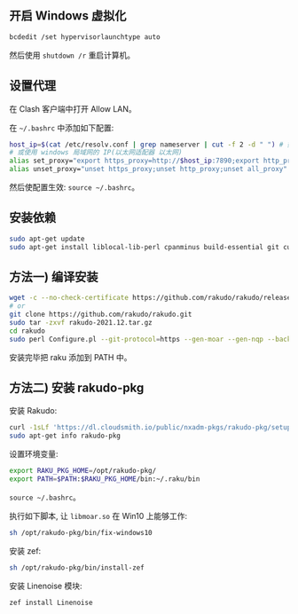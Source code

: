 ## 开启 Windows 虚拟化

```bash
bcdedit /set hypervisorlaunchtype auto
```

然后使用 `shutdown /r` 重启计算机。

## 设置代理

在 Clash 客户端中打开 Allow LAN。

在 `~/.bashrc` 中添加如下配置:

```bash
host_ip=$(cat /etc/resolv.conf | grep nameserver | cut -f 2 -d " ") # 如果是局域网内的服务器, 则把 host_ip 设置为 Windows 主机的 IP 地址
# 或使用 windows 局域网的 IP(以太网适配器 以太网)
alias set_proxy="export https_proxy=http://$host_ip:7890;export http_proxy=http://$host_ip:7890;export all_proxy=socks5://$host_ip:7890"
alias unset_proxy="unset https_proxy;unset http_proxy;unset all_proxy"
```

然后使配置生效: `source ~/.bashrc`。

## 安装依赖

```bash
sudo apt-get update
sudo apt-get install liblocal-lib-perl cpanminus build-essential git curl vim
```

## 方法一) 编译安装

```bash
wget -c --no-check-certificate https://github.com/rakudo/rakudo/releases/download/2021.12/rakudo-2021.12.tar.gz
# or
git clone https://github.com/rakudo/rakudo.git
sudo tar -zxvf rakudo-2021.12.tar.gz
cd rakudo
sudo perl Configure.pl --git-protocol=https --gen-moar --gen-nqp --backends=moar --prefix=/opt/rakudo
```

安装完毕把 raku 添加到 PATH 中。

## 方法二) 安装 rakudo-pkg

安装 Rakudo:

```bash
curl -1sLf 'https://dl.cloudsmith.io/public/nxadm-pkgs/rakudo-pkg/setup.deb.sh' | sudo -E bash
sudo apt-get info rakudo-pkg
```

设置环境变量:

```bash
export RAKU_PKG_HOME=/opt/rakudo-pkg/
export PATH=$PATH:$RAKU_PKG_HOME/bin:~/.raku/bin
```

`source ~/.bashrc`。

执行如下脚本, 让 `libmoar.so` 在 Win10 上能够工作:

```bash
sh /opt/rakudo-pkg/bin/fix-windows10
```

安装 zef:

```bash
sh /opt/rakudo-pkg/bin/install-zef
```

安装 Linenoise 模块:

```bash
zef install Linenoise
```